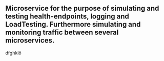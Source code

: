 ## Microservice for the purpose of simulating and testing health-endpoints, logging and LoadTesting. Furthermore simulating and monitoring traffic between several microservices.
dfghklö
